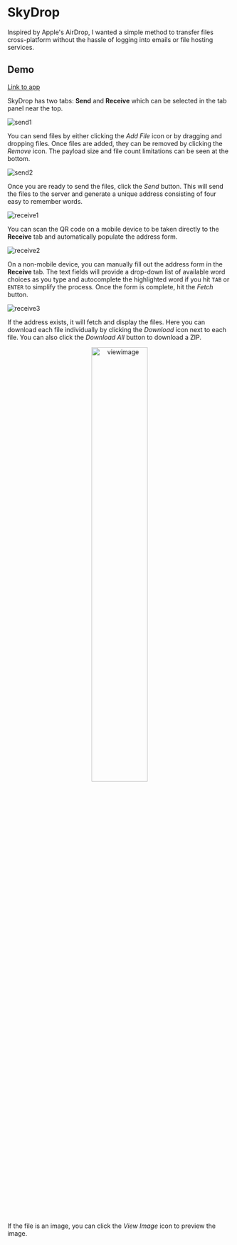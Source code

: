 # SkyDrop
Inspired by Apple's AirDrop, I wanted a simple method to transfer files cross-platform without the hassle of logging into emails or file hosting services. 

## Demo

[Link to app](https://www.skydrop.dev)

SkyDrop has two tabs: **Send** and **Receive** which can be selected in the tab panel near the top.

![send1](/README/send1.PNG?raw=true)

You can send files by either clicking the *Add File* icon or by dragging and dropping files. Once files are added, they can be removed by clicking the *Remove* icon. The payload size and file count limitations can be seen at the bottom.

![send2](/README/send2.PNG?raw=true)

Once you are ready to send the files, click the *Send* button. This will send the files to the server and generate a unique address consisting of four easy to remember words. 

![receive1](/README/receive1.PNG?raw=true)

You can scan the QR code on a mobile device to be taken directly to the **Receive** tab and automatically populate the address form.

![receive2](/README/receive2.PNG?raw=true)

On a non-mobile device, you can manually fill out the address form in the **Receive** tab. The text fields will provide a drop-down list of available word choices as you type and autocomplete the highlighted word if you hit `TAB` or `ENTER` to simplify the process. Once the form is complete, hit the *Fetch* button.

![receive3](/README/receive3.PNG?raw=true)

If the address exists, it will fetch and display the files. Here you can download each file individually by clicking the *Download* icon next to each file. You can also click the *Download All* button to download a ZIP.

<p align="center">
    <img src="/README/viewimage.PNG" alt="viewimage" width="50%"/>
</p>

If the file is an image, you can click the *View Image* icon to preview the image.